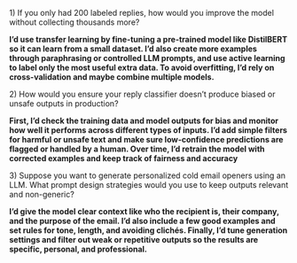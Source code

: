 1\) If you only had 200 labeled replies, how would you improve the model without collecting thousands more?



**I’d use transfer learning by fine-tuning a pre-trained model like DistilBERT so it can learn from a small dataset. I’d also create more examples through paraphrasing or controlled LLM prompts, and use active learning to label only the most useful extra data. To avoid overfitting, I’d rely on cross-validation and maybe combine multiple models.**



2\) How would you ensure your reply classifier doesn’t produce biased or unsafe outputs in production?



**First, I’d check the training data and model outputs for bias and monitor how well it performs across different types of inputs. I’d add simple filters for harmful or unsafe text and make sure low-confidence predictions are flagged or handled by a human. Over time, I’d retrain the model with corrected examples and keep track of fairness and accuracy**



3\) Suppose you want to generate personalized cold email openers using an LLM. What prompt design strategies would you use to keep outputs relevant and non-generic?



**I’d give the model clear context like who the recipient is, their company, and the purpose of the email. I’d also include a few good examples and set rules for tone, length, and avoiding clichés. Finally, I’d tune generation settings and filter out weak or repetitive outputs so the results are specific, personal, and professional.**

